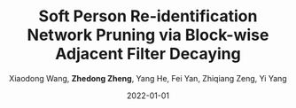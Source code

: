 ---
title: "Soft Person Re-identification Network Pruning via Block-wise Adjacent Filter Decaying"
collection: publications
permalink: /publication/2022-01-01-Soft-Person-Re-identification-Network-Pruning-via-Block-wise-Adjacent-Filter-Decaying
date: 2022-01-01
doi: 
venue: 'IEEE Transactions on Cybernetics'
paperurl: 'https://zdzheng.xyz/files/Wang_Soft.pdf'
author: 'Xiaodong Wang,  <strong>Zhedong Zheng</strong>,  Yang He,  Fei Yan,  Zhiqiang Zeng,  Yi Yang'
citation: ' Xiaodong Wang,  Zhedong Zheng,  Yang He,  Fei Yan,  Zhiqiang Zeng,  Yi Yang, &quot;Soft Person Re-identification Network Pruning via Block-wise Adjacent Filter Decaying.&quot; IEEE Transactions on Cybernetics, 2022.'
pub_year: '2022'
bib: >
    @article{wang2022soft,  
    author = "Wang, Xiaodong and Zheng, Zhedong and He, Yang and Yan, Fei and Zeng, Zhiqiang and Yang, Yi",  
    title = "Soft Person Re-identification Network Pruning via Block-wise Adjacent Filter Decaying",  
    journal = "IEEE Transactions on Cybernetics",  
    url = "https://zdzheng.xyz/files/Wang\_Soft.pdf",  
    year = "2022"
    }

---